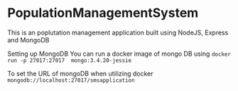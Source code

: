 # PopulationManagementSystem


This is an poplutation management application built using NodeJS, Express and MongoDB


Setting up MongoDB
You can run a docker image of mongo DB using
`docker run -p 27017:27017  mongo:3.4.20-jessie`

To set the URL of mongoDB when utilizing docker
`mongodb://localhost:27017/smsapplication`